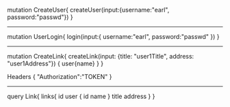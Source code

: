 mutation CreateUser{
createUser(input:{username:"earl", password:"passwd"})
}

---

mutation UserLogin{
login(input:{
username:"earl",
password:"passwd"
})
}

---

mutation CreateLink{
createLink(input: {title: "user1Title", address: "user1Address"})
{
user{name}
}
}

Headers
{
"Authorization":"TOKEN"
}

---

query Link{
links{
id
user {
id
name
}
title
address
}
}